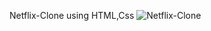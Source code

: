 Netflix-Clone using HTML,Css ![Netflix-Clone](https://github.com/user-attachments/assets/75089b99-4cab-4a51-b985-fb94c59c5848)
